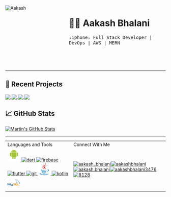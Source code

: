 <img align="left" width="200" height="200" alt="Aakash" src="https://media.giphy.com/media/SWoSkN6DxTszqIKEqv/giphy.gif"/>

<h1 align="left">👨‍💻 Aakash Bhalani</h1>

<p align="left">
  <samp> :iphone: Full Stack Developer | DevOps | AWS | MERN </samp>
	<br/>

  </p>
<br> <br>
<br>
 <hr>
 
 ## :open_file_folder: Recent Projects

<a href="https://github.com/Aakash1121/APID-web-app">
  <img align="center" src="https://github-readme-stats.vercel.app/api/pin/?username=Aakash1121&repo=api_directory&title_color=ffffff&text_color=c9cacc&icon_color=2bbc8a&bg_color=1d1f21&border_color=0062FF" />
</a>

<a href="https://github.com/Aakash1121/APID-web-app">
  <img align="center" src="https://github-readme-stats.vercel.app/api/pin/?username=Aakash1121&repo=Trip_Memories&title_color=ffffff&text_color=c9cacc&icon_color=2bbc8a&bg_color=1d1f21&border_color=0062FF" />
</a>

<a href="https://github.com/Aakash1121/TMDBClient">
  <img align="center" src="https://github-readme-stats.vercel.app/api/pin/?username=Aakash1121&repo=TMDBClient&title_color=ffffff&text_color=c9cacc&icon_color=2bbc8a&bg_color=1d1f21&border_color=0062FF" />
</a>  

<a href="https://github.com/Aakash1121/TMDBClient">
  <img align="center" src="https://github-readme-stats.vercel.app/api/pin/?username=Aakash1121&repo=WeatherForecast&title_color=ffffff&text_color=c9cacc&icon_color=2bbc8a&bg_color=1d1f21&border_color=0062FF" />
</a>  

<br>

## &#x1f4c8; GitHub Stats
<a href="https://github.com/Aakash1121/Aakash1121">
  <img align="center" src="https://github-readme-stats.vercel.app/api?username=Aakash1121&show_icons=true&line_height=27&count_private=true&title_color=ffffff&text_color=c9cacc&icon_color=2bbc8a&bg_color=1d1f21&border_color=0062FF" alt="Martin's GitHub Stats" />
</a>

<hr>

	

	
<table>
  <tr >
      <td>
      Languages and Tools
      </td>
      <td>
      Connect With Me 
      </td>
      
  </tr>
	<tr>
		<td>
			<!-- Languages and Tools -->
			 <a href="https://developer.android.com" target="_blank" rel="noreferrer"> <img src="https://raw.githubusercontent.com/devicons/devicon/master/icons/android/android-original-wordmark.svg" alt="android" width="40" height="40"/> </a> <a href="https://dart.dev" target="_blank" rel="noreferrer"> <img src="https://www.vectorlogo.zone/logos/dartlang/dartlang-icon.svg" alt="dart" width="40" height="40"/> </a> <a href="https://firebase.google.com/" target="_blank" rel="noreferrer"> <img src="https://www.vectorlogo.zone/logos/firebase/firebase-icon.svg" alt="firebase" width="40" height="40"/> </a> <a href="https://flutter.dev" target="_blank" rel="noreferrer"> <img src="https://www.vectorlogo.zone/logos/flutterio/flutterio-icon.svg" alt="flutter" width="40" height="40"/> </a> <a href="https://git-scm.com/" target="_blank" rel="noreferrer"> <img src="https://www.vectorlogo.zone/logos/git-scm/git-scm-icon.svg" alt="git" width="40" height="40"/> </a> <a href="https://www.java.com" target="_blank" rel="noreferrer"> <img src="https://raw.githubusercontent.com/devicons/devicon/master/icons/java/java-original.svg" alt="java" width="40" height="40"/> </a> <a href="https://kotlinlang.org" target="_blank" rel="noreferrer"> <img src="https://www.vectorlogo.zone/logos/kotlinlang/kotlinlang-icon.svg" alt="kotlin" width="40" height="40"/> </a> <a href="https://www.mysql.com/" target="_blank" rel="noreferrer"> <img src="https://raw.githubusercontent.com/devicons/devicon/master/icons/mysql/mysql-original-wordmark.svg" alt="mysql" width="40" height="40"/> </a>
	 </td>
		<td>
			<!--  Connect With Me -->
			<a href="https://twitter.com/aakash_bhalani" target="blank" rel="noreferrer"><img src="https://raw.githubusercontent.com/rahuldkjain/github-profile-readme-generator/master/src/images/icons/Social/twitter.svg" alt="aakash_bhalani" height="30" width="40" /></a><a href="https://linkedin.com/in/aakashbhalani" target="blank" rel="noreferrer"><img src="https://raw.githubusercontent.com/rahuldkjain/github-profile-readme-generator/master/src/images/icons/Social/linked-in-alt.svg" alt="aakashbhalani" height="30" width="40" /></a><a href="https://instagram.com/aakash.bhalani" target="blank" rel="noreferrer"><img src="https://raw.githubusercontent.com/rahuldkjain/github-profile-readme-generator/master/src/images/icons/Social/instagram.svg" alt="aakash.bhalani" height="30" width="40" /></a><a href="https://leetcode.com/aakashbhalani3476/" target="blank" rel="noreferrer"><img src="https://raw.githubusercontent.com/rahuldkjain/github-profile-readme-generator/master/src/images/icons/Social/leet-code.svg" alt="aakashbhalani3476" height="30" width="40" /></a><a href="https://discord.gg/8128" target="blank" ><img src="https://raw.githubusercontent.com/rahuldkjain/github-profile-readme-generator/master/src/images/icons/Social/discord.svg" alt="8128" height="30" width="40" /></a>
		</td>
   
</table>
<!---
<h3>open source projects</h3>


| Project  🚧 | Stars :star: | Forks 🍴 | Issues ❌ | Pull Requests 🌿 |
|---------|-------|-------|--------|---------------|
| Jsoning | ![GitHub stars](https://img.shields.io/github/stars/Aakash1121/jsoning?style=for-the-badge) | ![GitHub Forks](https://img.shields.io/github/forks/Aakash1121/jsoning?style=for-the-badge) | ![GitHub Issues](https://img.shields.io/github/issues/Aakash1121/jsoning?style=for-the-badge) | ![GitHub PRs](https://img.shields.io/github/issues-pr/Aakash1121/jsoning?style=for-the-badge) |
| MarkMe | ![GitHub stars](https://img.shields.io/github/stars/Aakash1121/markme?style=for-the-badge) | ![GitHub Forks](https://img.shields.io/github/forks/Aakash1121Aakash1121Aakash1121Aakash1121Aakash1121Aakash1121Aakash1121Aakash1121Aakash1121/markme?style=for-the-badge) | ![GitHub Issues](https://img.shields.io/github/issues/Aakash1121/markme?style=for-the-badge) | ![GitHub PRs](https://img.shields.io/github/issues-pr/Aakash1121Aakash1121Aakash1121Aakash1121Aakash1121Aakash1121Aakash1121Aakash1121/markme?style=for-the-badge) |
| GlitchyPastePen | ![GitHub stars](https://img.shields.io/github/stars/Aakash1121/GlitchyPastePen?style=for-the-badge) | ![GitHub Forks](https://img.shields.io/github/forks/Aakash1121Aakash1121Aakash1121Aakash1121Aakash1121Aakash1121Aakash1121/GlitchyPastePen?style=for-the-badge) | ![GitHub Issues](https://img.shields.io/github/issues/Aakash1121Aakash1121Aakash1121Aakash1121Aakash1121Aakash1121/GlitchyPastePen?style=for-the-badge) | ![GitHub PRs](https://img.shields.io/github/issues-pr/Aakash1121/GlitchyPastePen?style=for-the-badge) |
| REHeader | ![GitHub stars](https://img.shields.io/github/stars/Aakash1121/REHeader?style=for-the-badge) | ![GitHub Forks](https://img.shields.io/github/forks/Aakash1121Aakash1121Aakash1121Aakash1121Aakash1121/jsoning?style=for-the-badge) | ![GitHub Issues](https://img.shields.io/github/issues/Aakash1121Aakash1121Aakash1121Aakash1121/REHeader?style=for-the-badge) | ![GitHub PRs](https://img.shields.io/github/issues-pr/Aakash1121Aakash1121Aakash1121/REHeader?style=for-the-badge) |
| personal-website | ![GitHub stars](https://img.shields.io/github/stars/Aakash1121Aakash1121/personal-website?style=for-the-badge) | ![GitHub Forks](https://img.shields.io/github/forks/Aakash1121/personal-website?style=for-the-badge) | ![GitHub Issues](https://img.shields.io/github/issues/Aakash1121/personal-website?style=for-the-badge) | ![GitHub PRs](https://img.shields.io/github/issues-pr/Aakash1121/personal-website?style=for-the-badge) |
| vue-utterances | ![GitHub stars](https://img.shields.io/github/stars/Aakash1121/vue-utterances?style=for-the-badge) | ![GitHub Forks](https://img.shields.io/github/forks/Aakash1121/vue-utterances?style=for-the-badge) | ![GitHub Issues](https://img.shields.io/github/issues/Aakash1121/vue-utterances?style=for-the-badge) | ![GitHub PRs](https://img.shields.io/github/issues-pr/Aakash1121/vue-utterances?style=for-the-badge) |
-->
